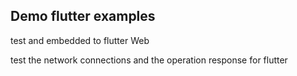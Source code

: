 ## Demo flutter examples

test and embedded to flutter Web

test the network connections and the operation response for flutter